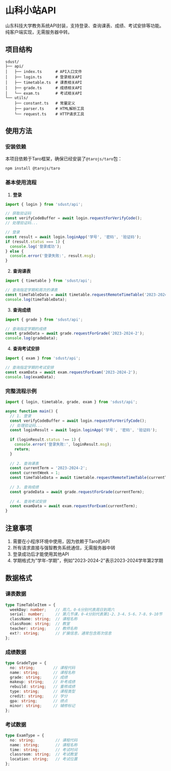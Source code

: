 # 山科小站API

山东科技大学教务系统API封装，支持登录、查询课表、成绩、考试安排等功能。纯客户端实现，无需服务器中转。

## 项目结构

```
sdust/
├── api/
│   ├── index.ts      # API入口文件
│   ├── login.ts      # 登录相关API
│   ├── timetable.ts  # 课表相关API
│   ├── grade.ts      # 成绩相关API
│   └── exam.ts       # 考试相关API
└── utils/
    ├── constant.ts   # 常量定义
    ├── parser.ts     # HTML解析工具
    └── request.ts    # HTTP请求工具
```

## 使用方法

### 安装依赖

本项目依赖于Taro框架，确保已经安装了`@tarojs/taro`包：

```bash
npm install @tarojs/taro
```

### 基本使用流程

1. **登录**

```typescript
import { login } from 'sdust/api';

// 获取验证码
const verifyCodeBuffer = await login.requestForVerifyCode();
// 处理验证码...

// 登录
const result = await login.loginApp('学号', '密码', '验证码');
if (result.status === 1) {
  console.log('登录成功');
} else {
  console.error('登录失败:', result.msg);
}
```

2. **查询课表**

```typescript
import { timetable } from 'sdust/api';

// 查询指定学期和周次的课表
const timeTableData = await timetable.requestRemoteTimeTable('2023-2024-2', 1);
console.log(timeTableData);
```

3. **查询成绩**

```typescript
import { grade } from 'sdust/api';

// 查询指定学期的成绩
const gradeData = await grade.requestForGrade('2023-2024-2');
console.log(gradeData);
```

4. **查询考试安排**

```typescript
import { exam } from 'sdust/api';

// 查询指定学期的考试安排
const examData = await exam.requestForExam('2023-2024-2');
console.log(examData);
```

### 完整流程示例

```typescript
import { login, timetable, grade, exam } from 'sdust/api';

async function main() {
  // 1. 登录
  const verifyCodeBuffer = await login.requestForVerifyCode();
  // 处理验证码...
  const loginResult = await login.loginApp('学号', '密码', '验证码');
  
  if (loginResult.status !== 1) {
    console.error('登录失败:', loginResult.msg);
    return;
  }
  
  // 2. 查询课表
  const currentTerm = '2023-2024-2';
  const currentWeek = 1;
  const timeTableData = await timetable.requestRemoteTimeTable(currentTerm, currentWeek);
  
  // 3. 查询成绩
  const gradeData = await grade.requestForGrade(currentTerm);
  
  // 4. 查询考试安排
  const examData = await exam.requestForExam(currentTerm);
}
```

## 注意事项

1. 需要在小程序环境中使用，因为依赖于Taro的API
2. 所有请求直接与强智教务系统通信，无需服务器中转
3. 登录成功后才能使用其他API
4. 学期格式为"学年-学期"，例如"2023-2024-2"表示2023-2024学年第2学期

## 数据格式

### 课表数据

```typescript
type TimeTableItem = {
  weekDay: number;    // 周几，0-6分别代表周日到周六
  serial: number;     // 第几节课，0-4分别代表第1-2、3-4、5-6、7-8、9-10节
  className: string;  // 课程名称
  classRoom: string;  // 教室
  teacher: string;    // 教师名称
  ext?: string;       // 扩展信息，通常包含周次信息
};
```

### 成绩数据

```typescript
type GradeType = {
  no: string;        // 课程代码
  name: string;      // 课程名称
  grade: string;     // 成绩
  makeup: string;    // 补考成绩
  rebuild: string;   // 重修成绩
  type: string;      // 课程类型
  credit: string;    // 学分
  gpa: string;       // 绩点
  minor: string;     // 辅修标记
};
```

### 考试数据

```typescript
type ExamType = {
  no: string;         // 课程代码
  name: string;       // 课程名称
  time: string;       // 考试时间
  classroom: string;  // 考试教室
  location: string;   // 考试位置
};
``` 
